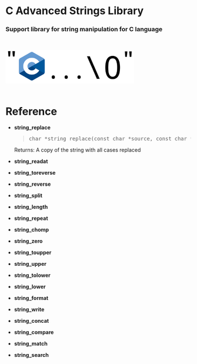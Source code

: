 # C Advanced Strings Library
### Support library for string manipulation for C language


<br><div>
  <!--<img src="https://upload.wikimedia.org/wikipedia/commons/1/19/C_Logo.png" width="185" height="200"/>-->
  <img src="image.png" width="350" height="90"/>

</div><br>

# Reference

- **string_replace**
   > <pre>char *string_replace(const char *source, const char *target, const char *new_string, bool sensitive)</pre>
     <p>Returns:
          A copy of the string with all cases replaced
     </p>
- **string_readat**

- **string_toreverse**
- **string_reverse**

- **string_split**

- **string_length**

- **string_repeat**

- **string_chomp**
- **string_zero**

- **string_toupper**
- **string_upper**

- **string_tolower**
- **string_lower**

- **string_format**

- **string_write**
- **string_concat**

- **string_compare**
- **string_match**
- **string_search**

